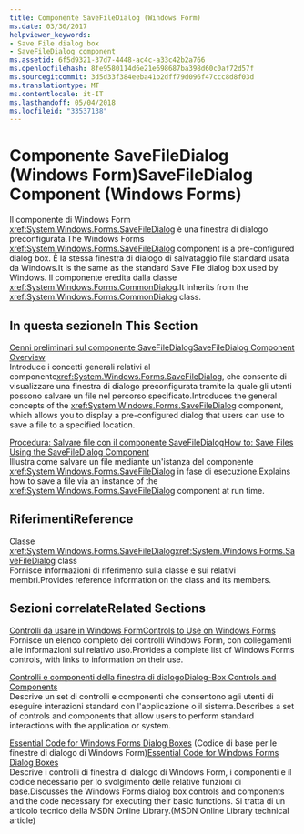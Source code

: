 ```yaml
---
title: Componente SaveFileDialog (Windows Form)
ms.date: 03/30/2017
helpviewer_keywords:
- Save File dialog box
- SaveFileDialog component
ms.assetid: 6f5d9321-37d7-4448-ac4c-a33c42b2a766
ms.openlocfilehash: 8fe9580114d6e21e698687ba398d60c0af72d57f
ms.sourcegitcommit: 3d5d33f384eeba41b2dff79d096f47ccc8d8f03d
ms.translationtype: MT
ms.contentlocale: it-IT
ms.lasthandoff: 05/04/2018
ms.locfileid: "33537138"
---
```

# <a name="savefiledialog-component-windows-forms"></a><span data-ttu-id="dd759-102">Componente SaveFileDialog (Windows Form)</span><span class="sxs-lookup"><span data-stu-id="dd759-102">SaveFileDialog Component (Windows Forms)</span></span>
<span data-ttu-id="dd759-103">Il componente di Windows Form <xref:System.Windows.Forms.SaveFileDialog> è una finestra di dialogo preconfigurata.</span><span class="sxs-lookup"><span data-stu-id="dd759-103">The Windows Forms <xref:System.Windows.Forms.SaveFileDialog> component is a pre-configured dialog box.</span></span> <span data-ttu-id="dd759-104">È la stessa finestra di dialogo di salvataggio file standard usata da Windows.</span><span class="sxs-lookup"><span data-stu-id="dd759-104">It is the same as the standard Save File dialog box used by Windows.</span></span> <span data-ttu-id="dd759-105">Il componente eredita dalla classe <xref:System.Windows.Forms.CommonDialog>.</span><span class="sxs-lookup"><span data-stu-id="dd759-105">It inherits from the <xref:System.Windows.Forms.CommonDialog> class.</span></span>  
  
## <a name="in-this-section"></a><span data-ttu-id="dd759-106">In questa sezione</span><span class="sxs-lookup"><span data-stu-id="dd759-106">In This Section</span></span>  
 [<span data-ttu-id="dd759-107">Cenni preliminari sul componente SaveFileDialog</span><span class="sxs-lookup"><span data-stu-id="dd759-107">SaveFileDialog Component Overview</span></span>](../../../../docs/framework/winforms/controls/savefiledialog-component-overview-windows-forms.md)  
 <span data-ttu-id="dd759-108">Introduce i concetti generali relativi al componente<xref:System.Windows.Forms.SaveFileDialog>, che consente di visualizzare una finestra di dialogo preconfigurata tramite la quale gli utenti possono salvare un file nel percorso specificato.</span><span class="sxs-lookup"><span data-stu-id="dd759-108">Introduces the general concepts of the <xref:System.Windows.Forms.SaveFileDialog> component, which allows you to display a pre-configured dialog that users can use to save a file to a specified location.</span></span>  
  
 [<span data-ttu-id="dd759-109">Procedura: Salvare file con il componente SaveFileDialog</span><span class="sxs-lookup"><span data-stu-id="dd759-109">How to: Save Files Using the SaveFileDialog Component</span></span>](../../../../docs/framework/winforms/controls/how-to-save-files-using-the-savefiledialog-component.md)  
 <span data-ttu-id="dd759-110">Illustra come salvare un file mediante un'istanza del componente <xref:System.Windows.Forms.SaveFileDialog> in fase di esecuzione.</span><span class="sxs-lookup"><span data-stu-id="dd759-110">Explains how to save a file via an instance of the <xref:System.Windows.Forms.SaveFileDialog> component at run time.</span></span>  
  
## <a name="reference"></a><span data-ttu-id="dd759-111">Riferimenti</span><span class="sxs-lookup"><span data-stu-id="dd759-111">Reference</span></span>  
 <span data-ttu-id="dd759-112">Classe <xref:System.Windows.Forms.SaveFileDialog></span><span class="sxs-lookup"><span data-stu-id="dd759-112"><xref:System.Windows.Forms.SaveFileDialog> class</span></span>  
 <span data-ttu-id="dd759-113">Fornisce informazioni di riferimento sulla classe e sui relativi membri.</span><span class="sxs-lookup"><span data-stu-id="dd759-113">Provides reference information on the class and its members.</span></span>  
  
## <a name="related-sections"></a><span data-ttu-id="dd759-114">Sezioni correlate</span><span class="sxs-lookup"><span data-stu-id="dd759-114">Related Sections</span></span>  
 [<span data-ttu-id="dd759-115">Controlli da usare in Windows Form</span><span class="sxs-lookup"><span data-stu-id="dd759-115">Controls to Use on Windows Forms</span></span>](../../../../docs/framework/winforms/controls/controls-to-use-on-windows-forms.md)  
 <span data-ttu-id="dd759-116">Fornisce un elenco completo dei controlli Windows Form, con collegamenti alle informazioni sul relativo uso.</span><span class="sxs-lookup"><span data-stu-id="dd759-116">Provides a complete list of Windows Forms controls, with links to information on their use.</span></span>  
  
 [<span data-ttu-id="dd759-117">Controlli e componenti della finestra di dialogo</span><span class="sxs-lookup"><span data-stu-id="dd759-117">Dialog-Box Controls and Components</span></span>](../../../../docs/framework/winforms/controls/dialog-box-controls-and-components-windows-forms.md)  
 <span data-ttu-id="dd759-118">Descrive un set di controlli e componenti che consentono agli utenti di eseguire interazioni standard con l'applicazione o il sistema.</span><span class="sxs-lookup"><span data-stu-id="dd759-118">Describes a set of controls and components that allow users to perform standard interactions with the application or system.</span></span>  
  
 <span data-ttu-id="dd759-119">[Essential Code for Windows Forms Dialog Boxes](http://go.microsoft.com/fwlink/?LinkID=102575) (Codice di base per le finestre di dialogo di Windows Form)</span><span class="sxs-lookup"><span data-stu-id="dd759-119">[Essential Code for Windows Forms Dialog Boxes](http://go.microsoft.com/fwlink/?LinkID=102575)</span></span>  
 <span data-ttu-id="dd759-120">Descrive i controlli di finestra di dialogo di Windows Form, i componenti e il codice necessario per lo svolgimento delle relative funzioni di base.</span><span class="sxs-lookup"><span data-stu-id="dd759-120">Discusses the Windows Forms dialog box controls and components and the code necessary for executing their basic functions.</span></span> <span data-ttu-id="dd759-121">Si tratta di un articolo tecnico della MSDN Online Library.</span><span class="sxs-lookup"><span data-stu-id="dd759-121">(MSDN Online Library technical article)</span></span>

